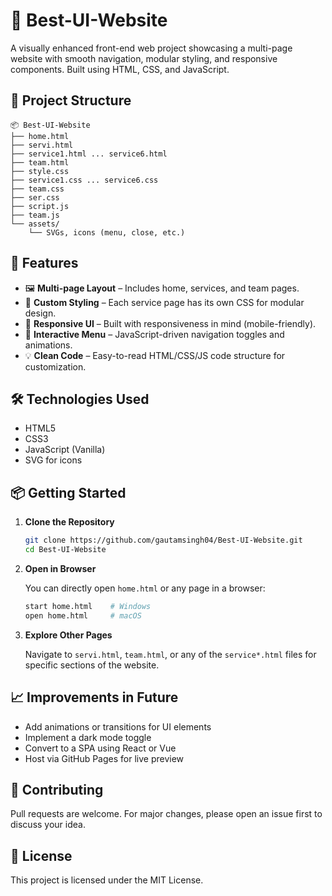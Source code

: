 # 🎨 Best-UI-Website

A visually enhanced front-end web project showcasing a multi-page website with smooth navigation, modular styling, and responsive components. Built using HTML, CSS, and JavaScript.


## 📁 Project Structure

```
📦 Best-UI-Website
├── home.html
├── servi.html
├── service1.html ... service6.html
├── team.html
├── style.css
├── service1.css ... service6.css
├── team.css
├── ser.css
├── script.js
├── team.js
└── assets/
    └── SVGs, icons (menu, close, etc.)
```

## 🚀 Features

- 🖼️ **Multi-page Layout** – Includes home, services, and team pages.
- 🎨 **Custom Styling** – Each service page has its own CSS for modular design.
- 📱 **Responsive UI** – Built with responsiveness in mind (mobile-friendly).
- 🧭 **Interactive Menu** – JavaScript-driven navigation toggles and animations.
- 💡 **Clean Code** – Easy-to-read HTML/CSS/JS code structure for customization.

## 🛠️ Technologies Used

- HTML5
- CSS3
- JavaScript (Vanilla)
- SVG for icons

## 📦 Getting Started

1. **Clone the Repository**

   ```bash
   git clone https://github.com/gautamsingh04/Best-UI-Website.git
   cd Best-UI-Website
   ```

2. **Open in Browser**

   You can directly open `home.html` or any page in a browser:

   ```bash
   start home.html    # Windows
   open home.html     # macOS
   ```

3. **Explore Other Pages**

   Navigate to `servi.html`, `team.html`, or any of the `service*.html` files for specific sections of the website.


## 📈 Improvements in Future

- Add animations or transitions for UI elements
- Implement a dark mode toggle
- Convert to a SPA using React or Vue
- Host via GitHub Pages for live preview

## 🤝 Contributing

Pull requests are welcome. For major changes, please open an issue first to discuss your idea.

## 📄 License

This project is licensed under the MIT License.

